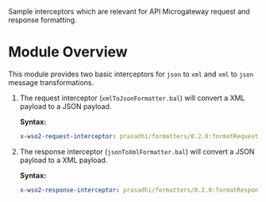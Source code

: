 Sample interceptors which are relevant for API Microgateway request and response formatting.

# Module Overview
This module provides two basic interceptors for `json` to `xml` and `xml` to `json` message transformations.

1. The request interceptor (`xmlToJsonFormatter.bal`) will convert a XML payload to a JSON payload.

    **Syntax:**
    ```yaml
    x-wso2-request-interceptor: prasadhi/formatters/0.2.0:formatRequest
    ```
1. The response interceptor (`jsonToXmlFormatter.bal`) will convert a JSON payload to a XML payload.

    **Syntax:**
    ```yaml
    x-wso2-response-interceptor: prasadhi/formatters/0.2.0:formatResponse
    ```
